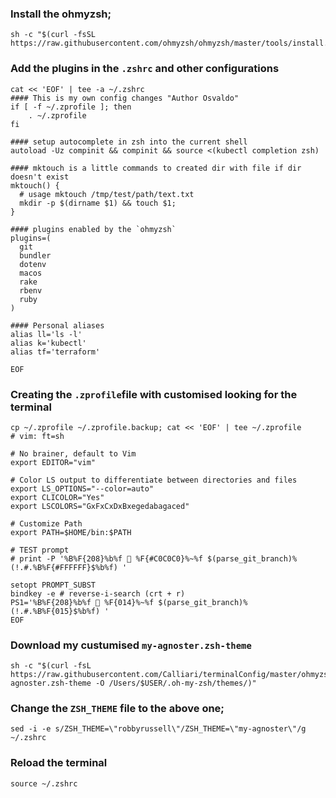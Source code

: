 ### Install the ohmyzsh;
```
sh -c "$(curl -fsSL https://raw.githubusercontent.com/ohmyzsh/ohmyzsh/master/tools/install.sh)"
```

### Add the plugins in the `.zshrc` and other configurations
```
cat << 'EOF' | tee -a ~/.zshrc
#### This is my own config changes "Author Osvaldo"
if [ -f ~/.zprofile ]; then
    . ~/.zprofile
fi

#### setup autocomplete in zsh into the current shell
autoload -Uz compinit && compinit && source <(kubectl completion zsh)

#### mktouch is a little commands to created dir with file if dir doesn't exist
mktouch() {
  # usage mktouch /tmp/test/path/text.txt
  mkdir -p $(dirname $1) && touch $1;
}

#### plugins enabled by the `ohmyzsh`
plugins=(
  git
  bundler
  dotenv
  macos
  rake
  rbenv
  ruby
)

#### Personal aliases
alias ll='ls -l'
alias k='kubectl'
alias tf='terraform'

EOF
```

### Creating the `.zprofile`file with customised looking for the terminal
```
cp ~/.zprofile ~/.zprofile.backup; cat << 'EOF' | tee ~/.zprofile
# vim: ft=sh

# No brainer, default to Vim
export EDITOR="vim"

# Color LS output to differentiate between directories and files
export LS_OPTIONS="--color=auto"
export CLICOLOR="Yes"
export LSCOLORS="GxFxCxDxBxegedabagaced"

# Customize Path
export PATH=$HOME/bin:$PATH

# TEST prompt 
# print -P '%B%F{208}%b%f 🐺 %F{#C0C0C0}%~%f $(parse_git_branch)%(!.#.%B%F{#FFFFFF}$%b%f) '

setopt PROMPT_SUBST
bindkey -e # reverse-i-search (crt + r)
PS1='%B%F{208}%b%f 🐺 %F{014}%~%f $(parse_git_branch)%(!.#.%B%F{015}$%b%f) '
EOF
```
### Download my custumised `my-agnoster.zsh-theme` 
```
sh -c "$(curl -fsL https://raw.githubusercontent.com/Calliari/terminalConfig/master/ohmyzsh/my-agnoster.zsh-theme -O /Users/$USER/.oh-my-zsh/themes/)"
```

### Change the `ZSH_THEME` file to the above one;
```
sed -i -e s/ZSH_THEME=\"robbyrussell\"/ZSH_THEME=\"my-agnoster\"/g ~/.zshrc
```
### Reload the terminal 
```
source ~/.zshrc
```

